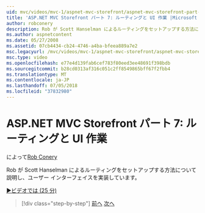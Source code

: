 ```yaml
---
uid: mvc/videos/mvc-1/aspnet-mvc-storefront/aspnet-mvc-storefront-part-7-routing-and-ui-work
title: 'ASP.NET MVC Storefront パート 7: ルーティングと UI 作業 |Microsoft Docs'
author: robconery
description: Rob が Scott Hanselman によるルーティングをセットアップする方法について説明し、ユーザー インターフェイスを実装しています。
ms.author: aspnetcontent
ms.date: 05/27/2008
ms.assetid: 07cb4434-cb24-4746-a4ba-bfeea889a7e2
msc.legacyurl: /mvc/videos/mvc-1/aspnet-mvc-storefront/aspnet-mvc-storefront-part-7-routing-and-ui-work
msc.type: video
ms.openlocfilehash: e77e4d139fab6cef783f80eed3ee48691f398bdb
ms.sourcegitcommit: b28cd0313af316c051c2ff8549865bff67f2fbb4
ms.translationtype: MT
ms.contentlocale: ja-JP
ms.lasthandoff: 07/05/2018
ms.locfileid: "37832980"
---
```

<a name="aspnet-mvc-storefront-part-7-routing-and-ui-work"></a>ASP.NET MVC Storefront パート 7: ルーティングと UI 作業
====================
によって[Rob Conery](https://github.com/robconery)

Rob が Scott Hanselman によるルーティングをセットアップする方法について説明し、ユーザー インターフェイスを実装しています。

[&#9654;ビデオでは (25 分)](https://channel9.msdn.com/Blogs/ASP-NET-Site-Videos/aspnet-mvc-storefront-part-7-routing-and-ui-work)

> [!div class="step-by-step"]
> [前へ](aspnet-mvc-storefront-part-6-finishing-the-repository-and-initial-ui-work.md)
> [次へ](aspnet-mvc-storefront-part-8-testing-controllers-iteration-1-complete.md)
